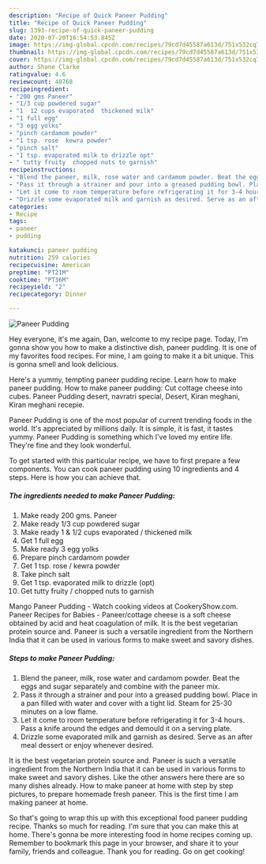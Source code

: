 ```yaml
---
description: "Recipe of Quick Paneer Pudding"
title: "Recipe of Quick Paneer Pudding"
slug: 1393-recipe-of-quick-paneer-pudding
date: 2020-07-20T16:54:53.845Z
image: https://img-global.cpcdn.com/recipes/79cd7d45587a613d/751x532cq70/paneer-pudding-recipe-main-photo.jpg
thumbnail: https://img-global.cpcdn.com/recipes/79cd7d45587a613d/751x532cq70/paneer-pudding-recipe-main-photo.jpg
cover: https://img-global.cpcdn.com/recipes/79cd7d45587a613d/751x532cq70/paneer-pudding-recipe-main-photo.jpg
author: Shane Clarke
ratingvalue: 4.6
reviewcount: 40768
recipeingredient:
- "200 gms Paneer"
- "1/3 cup powdered sugar"
- "1  12 cups evaporated  thickened milk"
- "1 full egg"
- "3 egg yolks"
- "pinch cardamom powder"
- "1 tsp. rose  kewra powder"
- "pinch salt"
- "1 tsp. evaporated milk to drizzle opt"
- " tutty fruity  chopped nuts to garnish"
recipeinstructions:
- "Blend the paneer, milk, rose water and cardamom powder. Beat the eggs and sugar separately and combine with the paneer mix."
- "Pass it through a strainer and pour into a greased pudding bowl. Place in a pan filled with water and cover with a tight lid. Steam for 25-30 minutes on a low flame."
- "Let it come to room temperature before refrigerating it for 3-4 hours. Pass a knife around the edges and demould it on a serving plate."
- "Drizzle some evaporated milk and garnish as desired. Serve as an after meal dessert or enjoy whenever desired."
categories:
- Recipe
tags:
- paneer
- pudding

katakunci: paneer pudding 
nutrition: 259 calories
recipecuisine: American
preptime: "PT21M"
cooktime: "PT36M"
recipeyield: "2"
recipecategory: Dinner

---
```



![Paneer Pudding](https://img-global.cpcdn.com/recipes/79cd7d45587a613d/751x532cq70/paneer-pudding-recipe-main-photo.jpg)

Hey everyone, it's me again, Dan, welcome to my recipe page. Today, I'm gonna show you how to make a distinctive dish, paneer pudding. It is one of my favorites food recipes. For mine, I am going to make it a bit unique. This is gonna smell and look delicious.

Here&#39;s a yummy, tempting paneer pudding recipe. Learn how to make paneer pudding. How to make paneer pudding: Cut cottage cheese into cubes. Paneer Pudding desert, navratri special, Desert, Kiran meghani, Kiran meghani recepie.

Paneer Pudding is one of the most popular of current trending foods in the world. It's appreciated by millions daily. It is simple, it is fast, it tastes yummy. Paneer Pudding is something which I've loved my entire life. They're fine and they look wonderful.


To get started with this particular recipe, we have to first prepare a few components. You can cook paneer pudding using 10 ingredients and 4 steps. Here is how you can achieve that.

<!--inarticleads1-->

##### The ingredients needed to make Paneer Pudding:

1. Make ready 200 gms. Paneer
1. Make ready 1/3 cup powdered sugar
1. Make ready 1 &amp; 1/2 cups evaporated / thickened milk
1. Get 1 full egg
1. Make ready 3 egg yolks
1. Prepare pinch cardamom powder
1. Get 1 tsp. rose / kewra powder
1. Take pinch salt
1. Get 1 tsp. evaporated milk to drizzle (opt)
1. Get  tutty fruity / chopped nuts to garnish


Mango Paneer Pudding - Watch cooking videos at CookeryShow.com. Paneer Recipes for Babies - Paneer/cottage cheese is a soft cheese obtained by acid and heat coagulation of milk. It is the best vegetarian protein source and. Paneer is such a versatile ingredient from the Northern India that it can be used in various forms to make sweet and savory dishes. 

<!--inarticleads2-->

##### Steps to make Paneer Pudding:

1. Blend the paneer, milk, rose water and cardamom powder. Beat the eggs and sugar separately and combine with the paneer mix.
1. Pass it through a strainer and pour into a greased pudding bowl. Place in a pan filled with water and cover with a tight lid. Steam for 25-30 minutes on a low flame.
1. Let it come to room temperature before refrigerating it for 3-4 hours. Pass a knife around the edges and demould it on a serving plate.
1. Drizzle some evaporated milk and garnish as desired. Serve as an after meal dessert or enjoy whenever desired.


It is the best vegetarian protein source and. Paneer is such a versatile ingredient from the Northern India that it can be used in various forms to make sweet and savory dishes. Like the other answers here there are so many dishes already. How to make paneer at home with step by step pictures, to prepare homemade fresh paneer. This is the first time I am making paneer at home. 

So that's going to wrap this up with this exceptional food paneer pudding recipe. Thanks so much for reading. I'm sure that you can make this at home. There's gonna be more interesting food in home recipes coming up. Remember to bookmark this page in your browser, and share it to your family, friends and colleague. Thank you for reading. Go on get cooking!
